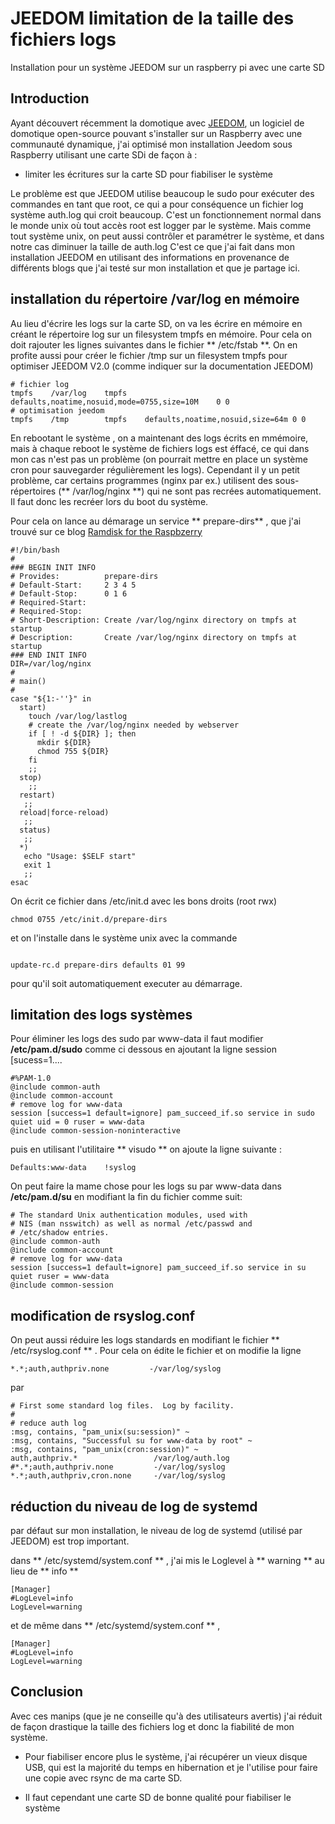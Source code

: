 # JEEDOM limitation de la taille des fichiers logs

Installation pour  un système JEEDOM sur un raspberry pi avec une carte SD

## Introduction
Ayant découvert récemment la domotique avec [JEEDOM](https://www.jeedom.com/site/fr/), un logiciel de domotique open-source pouvant s'installer sur un Raspberry avec une communauté dynamique, j'ai optimisé mon installation Jeedom sous Raspberry utilisant une carte SDi de façon à :

- limiter les écritures sur la carte SD pour fiabiliser le système

 Le problème est que JEEDOM utilise beaucoup le sudo pour exécuter des commandes en tant que root, ce qui a pour conséquence un fichier log système auth.log qui croit beaucoup. C'est un fonctionnement normal dans le monde unix où tout accès root est logger par le système.
Mais comme tout système unix, on peut aussi contrôler et paramétrer le système, et dans notre cas diminuer la taille de auth.log
C'est ce que j'ai fait dans mon installation JEEDOM en utilisant des informations en provenance de différents blogs que j'ai testé sur mon installation et que je partage ici.

## installation du répertoire /var/log en mémoire
Au lieu d'écrire les logs sur la carte SD, on va les écrire en mémoire en créant le répertoire log sur un filesystem tmpfs en mémoire. Pour cela on doit rajouter les lignes suivantes dans le fichier
** /etc/fstab **. On en profite aussi pour créer le fichier /tmp sur un filesystem tmpfs pour optimiser JEEDOM V2.0 (comme indiquer sur la documentation JEEDOM)
```
# fichier log
tmpfs    /var/log    tmpfs    defaults,noatime,nosuid,mode=0755,size=10M    0 0
# optimisation jeedom
tmpfs    /tmp 	     tmpfs    defaults,noatime,nosuid,size=64m 0 0
```
En rebootant le système , on a maintenant des logs écrits en mmémoire, mais à chaque reboot le système de fichiers logs est éffacé, ce qui dans mon cas n'est pas un problème (on pourrait mettre en place un système cron pour sauvegarder régulièrement les logs).
Cependant il y un petit problème, car certains programmes (nginx par ex.) utilisent des sous-répertoires (** /var/log/nginx **)  qui ne sont pas recrées automatiquement. Il faut donc les recréer lors du boot du système.

Pour cela on lance au démarage un service ** prepare-dirs** , que j'ai trouvé sur ce blog [Ramdisk for the Raspbzerry]( https://www.a-netz.de/blog/2013/02/ramdisks-for-the-raspberry)
```
#!/bin/bash
#
### BEGIN INIT INFO
# Provides:          prepare-dirs
# Default-Start:     2 3 4 5
# Default-Stop:      0 1 6
# Required-Start:  
# Required-Stop:   
# Short-Description: Create /var/log/nginx directory on tmpfs at startup
# Description:       Create /var/log/nginx directory on tmpfs at startup
### END INIT INFO
DIR=/var/log/nginx
#
# main()
#
case "${1:-''}" in
  start)
    touch /var/log/lastlog
    # create the /var/log/nginx needed by webserver
    if [ ! -d ${DIR} ]; then
      mkdir ${DIR}
      chmod 755 ${DIR}
    fi
    ;;
  stop)
    ;;
  restart)
   ;;
  reload|force-reload)
   ;;
  status)
   ;;
  *)
   echo "Usage: $SELF start"
   exit 1
   ;;
esac
```
On écrit ce fichier dans /etc/init.d avec les bons droits (root rwx) 
```
chmod 0755 /etc/init.d/prepare-dirs
```
et on l'installe dans le système unix avec la commande 
```

update-rc.d prepare-dirs defaults 01 99
```
pour qu'il soit automatiquement executer au démarrage.

## limitation des logs systèmes

Pour éliminer les logs des sudo par www-data il faut modifier **/etc/pam.d/sudo** comme ci dessous en ajoutant la ligne session [sucess=1....
```
#%PAM-1.0
@include common-auth
@include common-account
# remove log for www-data
session [success=1 default=ignore] pam_succeed_if.so service in sudo quiet uid = 0 ruser = www-data
@include common-session-noninteractive
```
puis en utilisant l'utilitaire ** visudo ** on ajoute la ligne suivante :

```
Defaults:www-data    !syslog
```
On peut faire la mame chose pour les logs su par www-data dans **/etc/pam.d/su** en modifiant la fin du fichier comme suit:

```
# The standard Unix authentication modules, used with
# NIS (man nsswitch) as well as normal /etc/passwd and
# /etc/shadow entries.
@include common-auth
@include common-account
# remove log for www-data
session [success=1 default=ignore] pam_succeed_if.so service in su quiet ruser = www-data
@include common-session
```
## modification de rsyslog.conf
On peut aussi réduire les logs standards en modifiant le fichier ** /etc/rsyslog.conf ** . Pour cela on édite le fichier
et on modifie la ligne
```
*.*;auth,authpriv.none         -/var/log/syslog
```
par
```
# First some standard log files.  Log by facility.
#
# reduce auth log
:msg, contains, "pam_unix(su:session)" ~
:msg, contains, "Successful su for www-data by root" ~
:msg, contains, "pam_unix(cron:session)" ~
auth,authpriv.*                 /var/log/auth.log
#*.*;auth,authpriv.none         -/var/log/syslog
*.*;auth,authpriv,cron.none     -/var/log/syslog
```

## réduction du niveau de log de systemd
par défaut sur mon installation, le niveau de log de systemd (utilisé par JEEDOM) est trop important.

dans ** /etc/systemd/system.conf ** , j'ai mis le Loglevel à  ** warning ** au lieu de ** info **
```
[Manager]
#LogLevel=info
LogLevel=warning
```
et de même dans ** /etc/systemd/system.conf ** ,
```
[Manager]
#LogLevel=info
LogLevel=warning
```

## Conclusion 

Avec ces manips  (que je ne conseille qu'à des utilisateurs avertis) j'ai réduit de façon drastique la taille des fichiers log
et donc la fiabilité de mon système.

- Pour fiabiliser encore plus le système, j'ai récupérer un vieux disque USB, qui est la majorité du temps en hibernation et je l'utilise pour faire une copie avec rsync de ma carte SD.
 
- Il faut cependant une carte SD de bonne qualité pour fiabiliser le système
